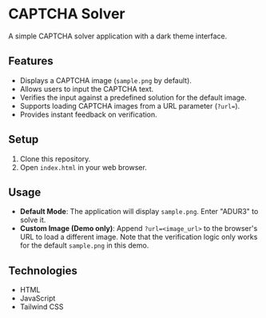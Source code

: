 # CAPTCHA Solver

A simple CAPTCHA solver application with a dark theme interface.

## Features

*   Displays a CAPTCHA image (`sample.png` by default).
*   Allows users to input the CAPTCHA text.
*   Verifies the input against a predefined solution for the default image.
*   Supports loading CAPTCHA images from a URL parameter (`?url=`).
*   Provides instant feedback on verification.

## Setup

1.  Clone this repository.
2.  Open `index.html` in your web browser.

## Usage

*   **Default Mode**: The application will display `sample.png`. Enter "ADUR3" to solve it.
*   **Custom Image (Demo only)**: Append `?url=<image_url>` to the browser's URL to load a different image. Note that the verification logic only works for the default `sample.png` in this demo.

## Technologies

*   HTML
*   JavaScript
*   Tailwind CSS
